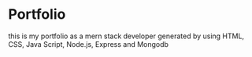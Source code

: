 # Portfolio
this is my portfolio as a mern stack developer generated by using HTML, CSS, Java Script, Node.js, Express and Mongodb 
